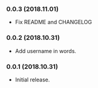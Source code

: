 ### 0.0.3 (2018.11.01)

- Fix README and CHANGELOG

### 0.0.2 (2018.10.31)

- Add username in words.

### 0.0.1 (2018.10.31)

- Initial release.